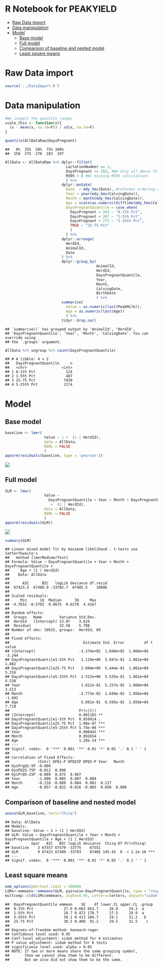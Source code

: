 R Notebook for PEAKYIELD
================

- [Raw Data import](#raw-data-import)
- [Data manipulation](#data-manipulation)
- [Model](#model)
  - [Base model](#base-model)
  - [Full model](#full-model)
  - [Comparison of baseline and nested
    model](#comparison-of-baseline-and-nested-model)
  - [Least square means](#least-square-means)

# Raw Data import

``` r
source('../DataImport.R')
```

# Data manipulation

``` r
#We inspect the quantile ranges
scale_this <- function(x){
  (x - mean(x, na.rm=F)) / sd(x, na.rm=F)
}

quantile(AllDataRaw$DaysPregnant)
```

    ##   0%  25%  50%  75% 100% 
    ##  150  275  278  283  297

``` r
AllData <- AllDataRaw %>% dplyr::filter(
                            LactationNumber == 1,
                            DaysPregnant <= 283, #We drop all above 75th percentile because no interest at this stage, missing inseminations?
                            M305 > 0 #No missing M305 calculations
                            ) %>% 
                          dplyr::mutate(
                            Date  = mdy_hms(Date), #reformat ordering date
                            Year = year(mdy_hms(CalvingDate)),
                            Month = month(mdy_hms(CalvingDate)),
                            Age = scale(as.numeric(difftime(mdy_hms(CalvingDate), mdy_hms(BirthDate), units = "days"))),
                            DaysPregnantQuantile = case_when(
                              DaysPregnant < 243 ~ "0-1th Pct",
                              DaysPregnant < 267 ~ "1-5th Pct",
                              DaysPregnant < 275 ~ "5-25th Pct",
                              TRUE ~ "25-75 Pct"
                              )
                            ) %>%
                          dplyr::arrange(
                            HerdId,
                            AnimalId,
                            Date
                          ) %>%
                          dplyr::group_by(
                                          AnimalId,
                                          HerdId,
                                          DaysPregnantQuantile,
                                          Year,
                                          Month,
                                          CalvingDate,
                                          BirthDate
                                          ) %>% 
                          summarise(
                            Value = as.numeric(last(PeakMilk)),
                            Age = as.numeric(last(Age))
                            ) %>% 
                          tidyr::drop_na() 
```

    ## `summarise()` has grouped output by 'AnimalId', 'HerdId',
    ## 'DaysPregnantQuantile', 'Year', 'Month', 'CalvingDate'. You can override using
    ## the `.groups` argument.

``` r
AllData %>% ungroup %>% count(DaysPregnantQuantile)    
```

    ## # A tibble: 4 × 2
    ##   DaysPregnantQuantile     n
    ##   <chr>                <int>
    ## 1 0-1th Pct              124
    ## 2 1-5th Pct              487
    ## 3 25-75 Pct             7830
    ## 4 5-25th Pct            2174

# Model

## Base model

``` r
baseline <- lmer(
                  Value ~ 1 +  (1 | HerdId), 
                  data = AllData,
                  REML = FALSE
                  )
qqnorm(residuals(baseline, type = 'pearson'))
```

![](PeakYield_files/figure-gfm/unnamed-chunk-5-1.png)<!-- -->

## Full model

``` r
GLM <- lmer(
                  Value ~ 
                    DaysPregnantQuantile + Year + Month + DaysPregnantQuantile + Age
                     +  (1 | HerdId),
                  data = AllData,
                  REML = FALSE
                  )
qqnorm(residuals(GLM))
```

![](PeakYield_files/figure-gfm/unnamed-chunk-6-1.png)<!-- -->

``` r
summary(GLM)
```

    ## Linear mixed model fit by maximum likelihood . t-tests use Satterthwaite's
    ##   method [lmerModLmerTest]
    ## Formula: Value ~ DaysPregnantQuantile + Year + Month + DaysPregnantQuantile +  
    ##     Age + (1 | HerdId)
    ##    Data: AllData
    ## 
    ##      AIC      BIC   logLik deviance df.resid 
    ##  67423.5  67488.9 -33702.7  67405.5    10606 
    ## 
    ## Scaled residuals: 
    ##     Min      1Q  Median      3Q     Max 
    ## -4.7652 -0.5792  0.0675  0.6270  4.4167 
    ## 
    ## Random effects:
    ##  Groups   Name        Variance Std.Dev.
    ##  HerdId   (Intercept) 13.07    3.616   
    ##  Residual             32.58    5.708   
    ## Number of obs: 10615, groups:  HerdId, 89
    ## 
    ## Fixed effects:
    ##                                  Estimate Std. Error         df t value
    ## (Intercept)                    -3.374e+02  1.040e+02  1.060e+04  -3.244
    ## DaysPregnantQuantile1-5th Pct   1.119e+00  5.947e-01  1.061e+04   1.882
    ## DaysPregnantQuantile25-75 Pct   2.894e+00  5.444e-01  1.061e+04   5.316
    ## DaysPregnantQuantile5-25th Pct  2.512e+00  5.535e-01  1.061e+04   4.538
    ## Year                            1.812e-01  5.157e-02  1.060e+04   3.513
    ## Month                          -2.773e-02  1.649e-02  1.056e+04  -1.682
    ## Age                             5.091e-01  6.595e-02  1.059e+04   7.719
    ##                                Pr(>|t|)    
    ## (Intercept)                    0.001183 ** 
    ## DaysPregnantQuantile1-5th Pct  0.059914 .  
    ## DaysPregnantQuantile25-75 Pct  1.08e-07 ***
    ## DaysPregnantQuantile5-25th Pct 5.74e-06 ***
    ## Year                           0.000445 ***
    ## Month                          0.092654 .  
    ## Age                            1.28e-14 ***
    ## ---
    ## Signif. codes:  0 '***' 0.001 '**' 0.01 '*' 0.05 '.' 0.1 ' ' 1
    ## 
    ## Correlation of Fixed Effects:
    ##             (Intr) DPQ1-P DPQ25P DPQ5-P Year   Month 
    ## DysPrgQ1-5P -0.009                                   
    ## DysPQ25-75P -0.012  0.890                            
    ## DysPrQ5-25P -0.009  0.875  0.967                     
    ## Year        -1.000  0.005  0.007  0.004              
    ## Month       -0.218 -0.009  0.004  0.001  0.217       
    ## Age         -0.057 -0.022 -0.016 -0.003  0.058  0.008

## Comparison of baseline and nested model

``` r
anova(GLM,baseline, test="Chisq")
```

    ## Data: AllData
    ## Models:
    ## baseline: Value ~ 1 + (1 | HerdId)
    ## GLM: Value ~ DaysPregnantQuantile + Year + Month + DaysPregnantQuantile + Age + (1 | HerdId)
    ##          npar   AIC   BIC logLik deviance  Chisq Df Pr(>Chisq)    
    ## baseline    3 67557 67579 -33775    67551                         
    ## GLM         9 67423 67489 -33703    67405 145.45  6  < 2.2e-16 ***
    ## ---
    ## Signif. codes:  0 '***' 0.001 '**' 0.01 '*' 0.05 '.' 0.1 ' ' 1

## Least square means

``` r
emm_options(pbkrtest.limit = 10880)
LSMs<-emmeans::emmeans(GLM, pairwise~DaysPregnantQuantile, type = "response", adjust="sidak", glhargs=list())
multcomp::cld(LSMs$emmeans, alpha=0.05, Letters=letters, adjust="sidak")
```

    ##  DaysPregnantQuantile emmean    SE    df lower.CL upper.CL .group
    ##  0-1th Pct              27.6 0.663 663.7     26.0     29.3  a    
    ##  1-5th Pct              28.7 0.472 178.7     27.5     29.9  a    
    ##  5-25th Pct             30.1 0.413 104.7     29.1     31.2   b   
    ##  25-75 Pct              30.5 0.400  91.2     29.5     31.5    c  
    ## 
    ## Degrees-of-freedom method: kenward-roger 
    ## Confidence level used: 0.95 
    ## Conf-level adjustment: sidak method for 4 estimates 
    ## P value adjustment: sidak method for 6 tests 
    ## significance level used: alpha = 0.05 
    ## NOTE: If two or more means share the same grouping symbol,
    ##       then we cannot show them to be different.
    ##       But we also did not show them to be the same.
